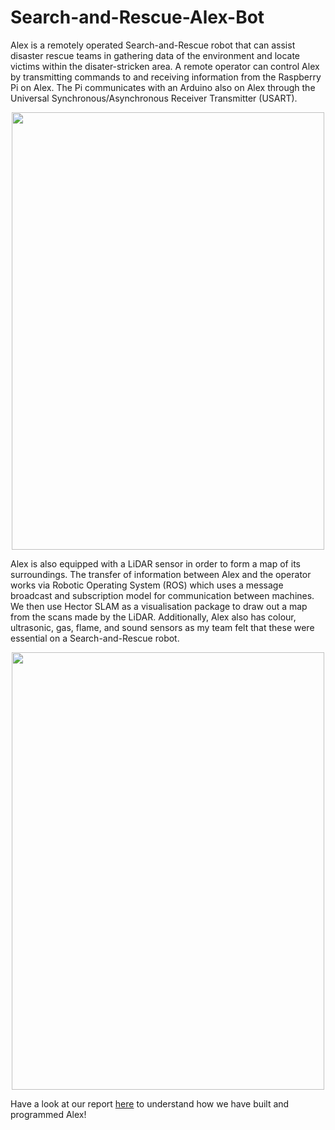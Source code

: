 # Search-and-Rescue-Alex-Bot

Alex is a remotely operated Search-and-Rescue robot that can assist disaster rescue teams in gathering data of the environment and locate victims within the disater-stricken area. A remote operator can control Alex by transmitting commands to and receiving information from the Raspberry Pi on Alex. The Pi communicates with an Arduino also on Alex through the Universal Synchronous/Asynchronous Receiver Transmitter (USART). 

<p align="center">
  <img src="https://github.com/ashrafjfr/Search-and-Rescue-Alex-Bot/blob/main/alex_images/alex.jpg" width="500" height="700">
</p>

Alex is also equipped with a LiDAR sensor in order to form a map of its surroundings. The transfer of information between Alex and the operator works via Robotic Operating System (ROS) which uses a message broadcast and subscription model for communication between machines. We then use Hector SLAM as a visualisation package to draw out a map from the scans made by the LiDAR. Additionally, Alex also has colour, ultrasonic, gas, flame, and sound sensors as my team felt that these were essential on a Search-and-Rescue robot.

<p align="center">
  <img src="https://github.com/ashrafjfr/Search-and-Rescue-Alex-Bot/blob/main/alex_images/alex_map.jpg" width="500" height="700">
</p>

Have a look at our report [here](https://github.com/ashrafjfr/Search-and-Rescue-Alex-Bot/blob/main/B03-6A%20Final%20Report.pdf) to understand how we have built and programmed Alex!
